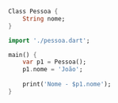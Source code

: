 ```dart
Class Pessoa {
	String nome;
}
```

```dart
import './pessoa.dart';

main() {
	var p1 = Pessoa();
	p1.nome = 'João';
	
	print('Nome - $p1.nome');
}
```